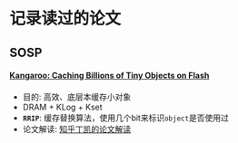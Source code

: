 # 记录读过的论文
##  SOSP
#### [Kangaroo: Caching Billions of Tiny Objects on Flash](https://dl.acm.org/doi/pdf/10.1145/3477132.3483568)
- 目的: 高效、底层本缓存小对象
- DRAM + KLog + Kset
- **`RRIP`**: 缓存替换算法，使用几个bit来标识`object`是否使用过
- 论文解读: [知乎丁凯的论文解读](https://zhuanlan.zhihu.com/p/527696328)
